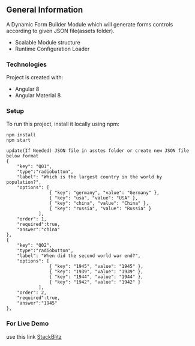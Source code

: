 ## General Information
A Dynamic Form Builder Module which will generate forms controls according to given JSON file(assets folder).
* Scalable Module structure
* Runtime Configuration Loader

### Technologies
Project is created with:
* Angular 8
* Angular Material 8

### Setup
To run this project, install it locally using npm:

```
npm install
npm start

update(If Needed) JSON file in asstes folder or create new JSON file below format
{
    "key": "Q01",
    "type":"radiobutton",
    "label": "Which is the largest country in the world by population?",
    "options": [
                { "key": "germany", "value": "Germany" },
                { "key": "usa", "value": "USA" },
                { "key": "china", "value": "China" },
                { "key": "russia", "value": "Russia" }
            ],
    "order": 1,
    "required":true,
    "answer":"china"
},
{
    "key": "Q02",
    "type":"radiobutton",
    "label": "When did the second world war end?",
    "options": [
                { "key": "1945", "value": "1945" },
                { "key": "1939", "value": "1939" },
                { "key": "1944", "value": "1944" },
                { "key": "1942", "value": "1942" }
            ],
    "order": 2,
    "required":true,
    "answer":"1945"
},
```
### For Live Demo 
use this link [StackBlitz](https://stackblitz.com/github/ShoaibShaukatOfficial/material-dynamic-form-builder)

